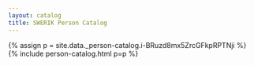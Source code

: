 ```yaml
---
layout: catalog
title: SWERIK Person Catalog
---
```

{% assign p = site.data._person-catalog.i-BRuzd8mx5ZrcGFkpRPTNji %}
{% include person-catalog.html p=p %}

